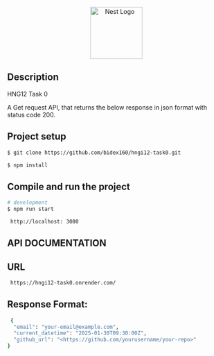 <p align="center">
  <a href="http://nestjs.com/" target="blank"><img src="https://nestjs.com/img/logo-small.svg" width="120" alt="Nest Logo" /></a>
</p>

[circleci-image]: https://img.shields.io/circleci/build/github/nestjs/nest/master?token=abc123def456
[circleci-url]: https://circleci.com/gh/nestjs/nest

## Description
HNG12 Task 0

A Get request API, that returns the below response in json format with status code 200.


## Project setup

```bash
$ git clone https://github.com/bidex160/hngi12-task0.git

$ npm install
```

## Compile and run the project

```bash
# development
$ npm run start

 http://localhost: 3000
```
## API DOCUMENTATION


## URL
```bash
 https://hngi12-task0.onrender.com/
```

## Response Format:
```bash
 {
  "email": "your-email@example.com",
  "current_datetime": "2025-01-30T09:30:00Z",
  "github_url": "<https://github.com/yourusername/your-repo>"
}
```
